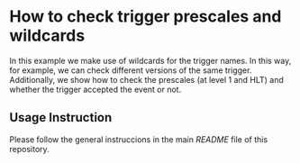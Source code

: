 # How to check trigger prescales and wildcards 

In this example we make use of wildcards for the trigger names.  In this way, for example, we can check different versions of the same trigger.  Additionally, we show how to check the prescales (at level 1 and HLT) and whether the trigger accepted the event or not.

 
## Usage Instruction

Please follow the general instruccions in the main *README* file of this repository.


